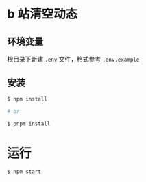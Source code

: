 # b 站清空动态

## 环境变量

根目录下新建 `.env` 文件，格式参考 `.env.example`

## 安装

```bash
$ npm install

# or

$ pnpm install
```

# 运行

```bash
$ npm start
```
